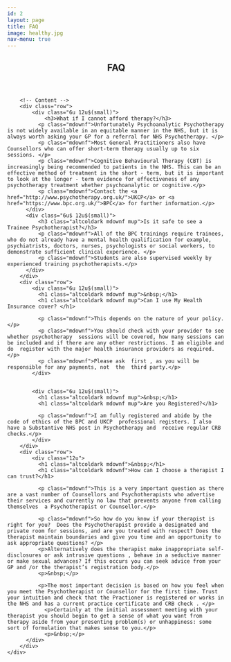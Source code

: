```yaml
---
id: 2
layout: page
title: FAQ
image: healthy.jpg
nav-menu: true
---
```


<!-- Main -->
<div id="main" class="alt">

<!-- One -->
<section id="one">
	<div class="inner">
		<header class="major">
			<h1>FAQ</h1>
		</header>

		<!-- Content -->
		<div class="row">
			<div class="6u 12u$(small)">
				<h3>What if I cannot afford therapy?</h3>
		      <p class="mdownf">Unfortunately Psychoanalytic Psychotherapy is not widely available in an equitable manner in the NHS, but it is always worth asking your GP for a referral for NHS Psychotherapy. </p>
		      <p class="mdownf">Most General Practitioners also have Counsellors who can offer short-term therapy usually up to six sessions. </p>
		      <p class="mdownf">Cognitive Behavioural Therapy (CBT) is increasingly being recommended to patients in the NHS. This can be an effective method of treatment in the short - term, but it is important to look at the longer - term evidence for effectiveness of any psychotherapy treatment whether psychoanalytic or cognitive.</p>
		      <p class="mdownf">Contact the <a href="http://www.psychotherapy.org.uk/">UKCP</a> or <a href="https://www.bpc.org.uk/">BPC</a> for further information.</p>
		  </div>
		  <div class="6u$ 12u$(small)">
		      <h3 class="altcoldark mdownf mup">Is it safe to see a Trainee Psychotherapist?</h3>
		      <p class="mdownf">All of the BPC trainings require trainees, who do not already have a mental health qualification for example, psychiatrists, doctors, nurses, psychologists or social workers, to demonstrate sufficient clinical experience. </p>
		      <p class="mdownf">Students are also supervised weekly by experienced training psychotherapists.</p>
		  </div>
		</div>
		<div class="row">
			<div class="6u 12u$(small)">
			  <h1 class="altcoldark mdownf mup">&nbsp;</h1>
			  <h1 class="altcoldark mdownf mup">Can I use My Health Insurance cover? </h1>

			  <p class="mdownf">This depends on the nature of your policy.</p>
			  <p class="mdownf">You should check with your provider to see whether psychotherapy  sessions will be covered, how many sessions can be included and if there are any other restrictions. I am eligible and  do  register with the major health insurance providers as required.</p>
			  <p class="mdownf">Please ask  first , as you will be responsible for any payments, not  the  third party.</p>
			</div>


			<div class="6u 12u$(small)">
			  <h1 class="altcoldark mdownf mup">&nbsp;</h1>
			  <h1 class="altcoldark mdownf mup">Are you Registered?</h1>

			  <p class="mdownf">I am fully registered and abide by the code of ethics of the BPC and UKCP  professional registers. I also have a Substantive NHS post in Psychotherapy and  receive regular CRB checks.</p>
			</div>
		</div>
		<div class="row">
			<div class="12u">
			  <h1 class="altcoldark mdownf">&nbsp;</h1>
			  <h1 class="altcoldark mdownf">How can I choose a therapist I can trust?</h1>

			  <p class="mdownf">This is a very important question as there are a vast number of Counsellors and Psychotherapists who advertise their services and currently no law that prevents anyone from calling themselves  a Psychotherapist or Counsellor.</p>

			  <p class="mdownf">So how do you know if your therapist is right for you?  Does the Psychotherapist provide a designated and private room for sessions, and are you treated with respect? Does the therapist maintain boundaries and give you time and an opportunity to ask appropriate questions? </p>
			  <p>Alternatively does the therapist make inappropriate self-disclosures or ask intrusive questions , behave in a seductive manner or make sexual advances? If this occurs you can seek advice from your GP and /or the therapist’s registration body.</p>
			  <p>&nbsp;</p>

			  <p>The most important decision is based on how you feel when you meet the Psychotherapist or Counsellor for the first time. Trust your intuition and check that the Practioner is registered or works in  the NHS and has a current practice certificate and CRB check . </p>
				<p>Certainly at the initial assessment meeting with your therapist you should begin to get a sense of what you want from therapy aside from your presenting problem(s) or unhappiness: some sort of formulation that makes sense to you.</p>
				<p>&nbsp;</p>
		  </div>
		</div>
	</div>

</div>
</section>
</div>
